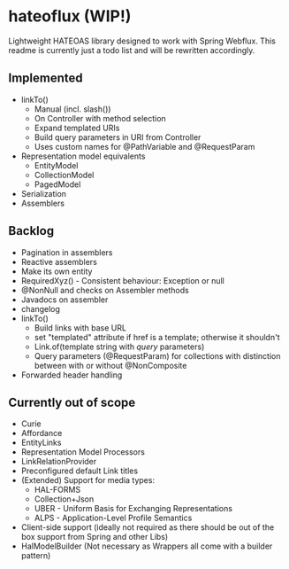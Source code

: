 # hateoflux (WIP!)

Lightweight HATEOAS library designed to work with Spring Webflux. This readme is currently just a todo list and will be
rewritten accordingly.

## Implemented

* linkTo()
    * Manual (incl. slash())
    * On Controller with method selection
    * Expand templated URIs
    * Build query parameters in URI from Controller
    * Uses custom names for @PathVariable and @RequestParam
* Representation model equivalents
    * EntityModel
    * CollectionModel
    * PagedModel
* Serialization
* Assemblers

## Backlog

* Pagination in assemblers
* Reactive assemblers
* Make its own entity
* RequiredXyz() - Consistent behaviour: Exception or null
* @NonNull and checks on Assembler methods
* Javadocs on assembler
* changelog
* linkTo()
    * Build links with base URL
    * set "templated" attribute if href is a template; otherwise it shouldn't
    * Link.of(template string with _query_ parameters)
    * Query parameters (@RequestParam) for collections with distinction between with or without @NonComposite
* Forwarded header handling

## Currently out of scope

* Curie
* Affordance
* EntityLinks
* Representation Model Processors
* LinkRelationProvider
* Preconfigured default Link titles
* (Extended) Support for media types:
    * HAL-FORMS
    * Collection+Json
    * UBER - Uniform Basis for Exchanging Representations
    * ALPS - Application-Level Profile Semantics
* Client-side support (ideally not required as there should be out of the box support from Spring and other Libs)
* HalModelBuilder (Not necessary as Wrappers all come with a builder pattern)